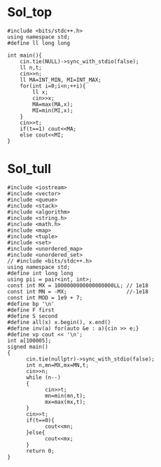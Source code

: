 # Sol_top

    #include <bits/stdc++.h>
    using namespace std;
    #define ll long long
    
    int main(){
        cin.tie(NULL)->sync_with_stdio(false);
        ll n,t;
        cin>>n;
        ll MA=INT_MIN, MI=INT_MAX;
        for(int i=0;i<n;++i){
            ll x;
            cin>>x;
            MA=max(MA,x);
            MI=min(MI,x);
        }
        cin>>t;
        if(t==1) cout<<MA;
        else cout<<MI;
    }

# Sol_tull
    #include <iostream>
    #include <vector>
    #include <queue>
    #include <stack>
    #include <algorithm>
    #include <string.h>
    #include <math.h>
    #include <map>
    #include <tuple>
    #include <set>
    #include <unordered_map>
    #include <unordered_set>
    // #include <bits/stdc++.h>
    using namespace std;
    #define int long long
    using pii = pair<int, int>;
    const int MX = 1000000000000000000LL; // 1e18
    const int MN = -MX;                   //-1e18
    const int MOD = 1e9 + 7;
    #define bp '\n'
    #define F first
    #define S second
    #define all(x) x.begin(), x.end()
    #define inv(a) for(auto &e : a){cin >> e;}
    #define vp cout << '\n';
    int a[100005];
    signed main()
    {
          cin.tie(nullptr)->sync_with_stdio(false);
          int n,mn=MX,mx=MN,t;
          cin>>n;
          while (n--)
          {
                cin>>t;
                mn=min(mn,t);
                mx=max(mx,t);
          }
          cin>>t;
          if(t==0){
                cout<<mn;
          }else{
                cout<<mx;
          }
          return 0;
    }
